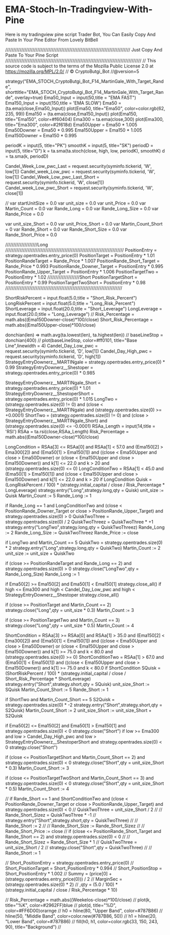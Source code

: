 # EMA-Stoch-In-Tradingview-With-Pine
Here is my tradingview pine script Trader Bot, You Can Easily Copy And Paste In Your Pine Editor
From Lovely BitBell




//////////////////////////////////////////////////////////////////////////////
Just Copy And Paste To Your Pine Script
/////////////////////////////////////////////////////////////////////////////////////
// This source code is subject to the terms of the Mozilla Public License 2.0 at https://mozilla.org/MPL/2.0/
// © CryptoButgi_Bot
//@version=5


strategy("EMA_STOCH_CryptoButgi_Bot_F14_MartinGale_With_Target_Rande", shorttitle="EMA_STOCH_CryptoButgi_Bot_F14_MartinGale_With_Target_Rande", overlay=true)
Ema50_Input = input(50,title = "EMA FAST")
Ema150_Input = input(150,title = 'EMA SLOW')
Ema50 = (ta.ema(close,Ema50_Input))
plot(Ema50, title="Ema50", color=color.rgb(62, 235, 99))
Ema150 = (ta.ema(close,Ema150_Input))
plot(Ema150, title="Ema150", color=#f60404)
Ema300 = ta.ema(close,300)
plot(Ema300, title="Ema300", color=#2f618d)
Ema50Upper = Ema50 * 1.005
Ema50Downer = Ema50 * 0.995
Ema150Upper = Ema150 * 1.005
Ema150Downer = Ema150 * 0.995

periodK = input(5, title="PK")
smoothK = input(5, title="SK")
periodD = input(5, title="D")
k = ta.sma(ta.stoch(close, high, low, periodK), smoothK)
d = ta.sma(k, periodD)

Candel_Week_Low_pwc_Last = request.security(syminfo.tickerid, 'W', low[1])
Candel_week_Low_pwc = request.security(syminfo.tickerid, 'W', low[1])
Candel_Week_Low_pwc_Last_Short = request.security(syminfo.tickerid, 'W', close[1])
Candel_week_Low_pwc_Short = request.security(syminfo.tickerid, 'W', close[1])



// var startUnitSize = 0.0
var unit_size = 0.0
var unit_Price = 0.0
var Martin_Count = 0.0
var Rande_Long = 0.0
var Rande_Long_Size = 0.0
var Rande_Price = 0.0

var unit_size_Short = 0.0
var unit_Price_Short = 0.0
var Martin_Count_Short = 0
var Rande_Short = 0.0
var Rande_Short_Size = 0.0
var Rande_Short_Price = 0.0


////////////////////Long
//////////////////////////////////////////////////////////////////////////
PositionEntry = strategy.opentrades.entry_price(0)
PositionTarget = PositionEntry * 1.01
PositionRandeTarget = Rande_Price * 1.007
PositionRande_Short_Target = Rande_Price * 0.993
PositionRande_Downer_Target = PositionEntry * 0.995
PositionRande_Upper_Target = PositionEntry * 1.006
PositionTargetTwo = PositionEntry * 1.02
////////////////////Short
PositionTargetShort = PositionEntry * 0.99
PositionTargetTwoShort = PositionEntry * 0.98
/////////////////////////////////////////////////////////////////////////


ShortRiskPercent = input.float(5.0,title = "Short_Risk_Percent")
LongRiskPercent = input.float(5.0,title = "Long_Risk_Percent")
ShortLeverage = input.float(20.0,title = "Short_Leverage")
LongLeverage = input.float(20.0,title = "Long_Leverage")
// Risk_Percentage = math.abs((Ema150Downer-close)*100/close)
Short_Risk_Percentage = math.abs((Ema150Upper-close)*100/close)

donchian(len) => math.avg(ta.lowest(len), ta.highest(len))
// baseLineStop = donchian(400)
// plot(baseLineStop, color=#ff0101, title="Base Line",linewidth = 4)
Candel_Day_Low_pwc = request.security(syminfo.tickerid, 'D', low[1])
Candel_Day_High_pwc = request.security(syminfo.tickerid, 'D', high[1])
StrategyEntryDownerz__MARTINgale = strategy.opentrades.entry_price(0) * 0.99
StrategyEntryDownerz__Shestoper = strategy.opentrades.entry_price(0) * 0.985

StrategyEntryDownerz__MARTINgale_Short = strategy.opentrades.entry_price(0) * 1.01
StrategyEntryDownerz__ShestoperShort = strategy.opentrades.entry_price(0) * 1.015
LongTwo = (strategy.opentrades.size(0) != 0) and (close < StrategyEntryDownerz__MARTINgale) and (strategy.opentrades.size(0) >= +0.0001)
ShortTwo = (strategy.opentrades.size(0) != 0) and (close > StrategyEntryDownerz__MARTINgale_Short) and (strategy.opentrades.size(0) <= -0.0001)
RSAa_Length = input(14,title = 'RSI')
RSAa = ta.rsi(close,RSAa_Length)
Risk_Percentage = math.abs((Ema150Downer-close)*100/close)

LongCondition = RSAa[3] <= RSAa[0] and RSAa[1] < 57.0 and (Ema150[2] > Ema300[2]) and (Ema50[1] > Ema150[1]) and ((close < Ema50Upper and close > Ema50Downer) or (close < Ema150Upper and close > Ema150Downer)) and k[1] <= 22.0 and k > 20 and (strategy.opentrades.size(0) <= 0)
LongConditionTwo = RSAa[1] < 45.0 and (Ema50[1] > Ema150[1]) and (close < Ema150Upper and close > Ema150Downer) and k[1] <= 22.0 and k > 20
if LongCondition
    Quisk = (LongRiskPercent / 100) * (strategy.initial_capital / close / Risk_Percentage * LongLeverage)
    strategy.entry("Long",strategy.long,qty = Quisk)
    unit_size := Quisk
    Martin_Count := 5
    Rande_Long := 1

if Rande_Long == 1 and LongConditionTwo and (close < PositionRande_Downer_Target or close > PositionRande_Upper_Target) and strategy.opentrades.size(0) > 0
    QuiskTwoThree = strategy.opentrades.size(0) / 2
    QuiskTwoThreez = QuiskTwoThree * +1
    strategy.entry("LongTwo",strategy.long,qty = QuiskTwoThreez)
    Rande_Long := 2
    Rande_Long_Size := QuiskTwoThreez
    Rande_Price := close

if LongTwo and Martin_Count == 5
    QuiskTwo = strategy.opentrades.size(0) * 2
    strategy.entry("Long",strategy.long,qty = QuiskTwo)
    Martin_Count := 2
    unit_size := unit_size + QuiskTwo

if (close >= PositionRandeTarget and Rande_Long == 2) and strategy.opentrades.size(0) > 0
    strategy.close("LongTwo",qty = Rande_Long_Size)
    Rande_Long := 1


if Ema50[2] >= Ema150[2] and Ema50[1] < Ema150[1]
    strategy.close_all()
if high <= Ema300 and high < Candel_Day_Low_pwc and high < StrategyEntryDownerz__Shestoper
    strategy.close_all()


if (close >= PositionTarget and Martin_Count == 2)
    strategy.close("Long",qty = unit_size * 0.3)
    Martin_Count := 3

if (close >= PositionTargetTwo and Martin_Count == 3)
    strategy.close("Long",qty = unit_size * 0.5)
    Martin_Count := 4




ShortCondition = RSAa[3] >= RSAa[0] and RSAa[1] > 35.0 and (Ema150[2] < Ema300[2]) and (Ema50[1] < Ema150[1]) and ((close < Ema50Upper and close > Ema50Downer) or (close < Ema150Upper and close > Ema150Downer)) and k[1] >= 75.0 and k < 80.0 and (strategy.opentrades.size(0) >= 0)
ShortConditionTwo = RSAa[1] > 67.0 and (Ema50[1] < Ema150[1]) and ((close < Ema150Upper and close > Ema150Downer)) and k[1] >= 75.0 and k < 80.0
if ShortCondition
    SQuisk = (ShortRiskPercent / 100) * (strategy.initial_capital / close / Short_Risk_Percentage * ShortLeverage)
    strategy.entry("Short",strategy.short,qty = SQuisk)
    unit_size_Short := SQuisk
    Martin_Count_Short := 5
    Rande_Short := 1


if ShortTwo and Martin_Count_Short == 5
    S2Quisk = strategy.opentrades.size(0) * -2
    strategy.entry("Short",strategy.short,qty = S2Quisk)
    Martin_Count_Short := 2
    unit_size_Short := unit_size_Short + S2Quisk

if Ema50[2] <= Ema150[2] and Ema50[1] > Ema150[1] and strategy.opentrades.size(0) < 0
    strategy.close("Short")
if low >= Ema300 and low > Candel_Day_High_pwc and low > StrategyEntryDownerz__ShestoperShort and strategy.opentrades.size(0) < 0
    strategy.close("Short")

if (close <= PositionTargetShort and Martin_Count_Short == 2) and strategy.opentrades.size(0) < 0
    strategy.close("Short",qty = unit_size_Short * 0.3)
    Martin_Count_Short := 3

if (close <= PositionTargetTwoShort and Martin_Count_Short == 3) and strategy.opentrades.size(0) < 0
    strategy.close("Short",qty = unit_size_Short * 0.5)
    Martin_Count_Short := 4



// if Rande_Short == 1 and ShortConditionTwo and (close < PositionRande_Downer_Target or close > PositionRande_Upper_Target) and strategy.opentrades.size(0) < 0
//     QuiskTwoThree = unit_size_Short / 2
//     // Rande_Short_Sizez = QuiskTwoThree * -1
//     strategy.entry("Short",strategy.short,qty = QuiskTwoThree)
//     // Rande_Short := 2
//     // Rande_Short_Size := Rande_Short_Sizez
//     // Rande_Short_Price := close
// if (close <= PositionRande_Short_Target and Rande_Short == 2) and strategy.opentrades.size(0) < 0
//     // Rande_Short_Sizez = Rande_Short_Size * 1
//     QuiskTwoThree = unit_size_Short / 2
//     strategy.close("Short",qty = QuiskTwoThree)
//     // Rande_Short := 1





// Short_PositionEntry = strategy.opentrades.entry_price(0)
// Short_PositionTarget = Short_PositionEntry * 0.994
// Short_PositionStop = Short_PositionEntry * 1.002
// Summy = (price[0] + (strategy.opentrades.entry_price(0))) / 2
// MarginSec = (strategy.opentrades.size(0) * 2)
// ,qty = (5.0 / 100) * (strategy.initial_capital / close / Risk_Percentage * 10)

// Risk_Percentage = math.abs((Weekelos-close)*100/close)
// plot(k, title="%K", color=#2962FF)blue
// plot(d, title="%D", color=#FF6D00)orarnge
// h0 = hline(80, "Upper Band", color=#787B86)
// hline(50, "Middle Band", color=color.new(#787B86, 50))
// h1 = hline(20, "Lower Band", color=#787B86)
// fill(h0, h1, color=color.rgb(33, 150, 243, 90), title="Background")
// 
